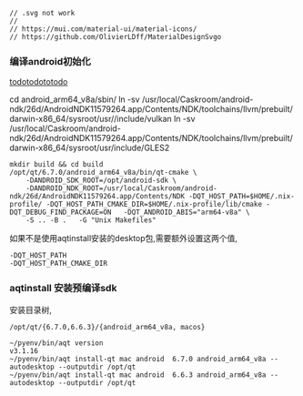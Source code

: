 

```
// .svg not work
// 
// https://mui.com/material-ui/material-icons/
// https://github.com/OlivierLDff/MaterialDesignSvgo
```

### 编译android初始化

[todotodototodo](https://doc.qt.io/Qt-6/android-building-projects-from-commandline.html#:~:text=The%20command%20below%20shows%20the%20easiest%20way%20to,~%2FQt%2F%3Cqt_version%3E%2Fandroid_%3Cabi%3E%2Fbin%2Fqt-cmake%20%20-DQT_ANDROID_BUILD_ALL_ABIS%3DTRUE%20%20-DANDROID_SDK_ROOT%3D~%2FAndroid%2FSdk%20%20-DANDROID_NDK_ROOT%3D~%2FAndroid%2FSdk%2Fndk%2F26.1.10909125%20%5C)


cd android_arm64_v8a/sbin/
ln -sv /usr/local/Caskroom/android-ndk/26d/AndroidNDK11579264.app/Contents/NDK/toolchains/llvm/prebuilt/darwin-x86_64/sysroot/usr//include/vulkan
ln -sv /usr/local/Caskroom/android-ndk/26d/AndroidNDK11579264.app/Contents/NDK/toolchains/llvm/prebuilt/darwin-x86_64/sysroot/usr/include/GLES2
```
mkdir build && cd build
/opt/qt/6.7.0/android_arm64_v8a/bin/qt-cmake \
    -DANDROID_SDK_ROOT=/opt/android-sdk \
    -DANDROID_NDK_ROOT=/usr/local/Caskroom/android-ndk/26d/AndroidNDK11579264.app/Contents/NDK -DQT_HOST_PATH=$HOME/.nix-profile/ -DQT_HOST_PATH_CMAKE_DIR=$HOME/.nix-profile/lib/cmake -DQT_DEBUG_FIND_PACKAGE=ON   -DQT_ANDROID_ABIS="arm64-v8a" \
    -S .. -B .   -G "Unix Makefiles"

```

如果不是使用aqtinstall安装的desktop包,需要额外设置这两个值,

```
-DQT_HOST_PATH
-DQT_HOST_PATH_CMAKE_DIR
```

### aqtinstall 安装预编译sdk
安装目录树, 
```
/opt/qt/{6.7.0,6.6.3}/{android_arm64_v8a, macos}
```

```
~/pyenv/bin/aqt version
v3.1.16
~/pyenv/bin/aqt install-qt mac android  6.7.0 android_arm64_v8a --autodesktop --outputdir /opt/qt
~/pyenv/bin/aqt install-qt mac android  6.6.3 android_arm64_v8a --autodesktop --outputdir /opt/qt
```
